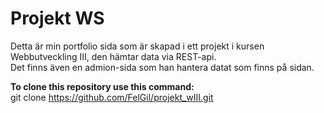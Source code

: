 # Projekt WS

Detta är min portfolio sida som är skapad i ett projekt i kursen Webbutveckling III, den hämtar data via REST-api.\
Det finns även en admion-sida som han hantera datat som finns på sidan.

**To clone this repository use this command:**\
git clone https://github.com/FelGil/projekt_wIII.git